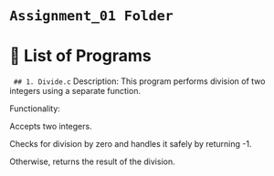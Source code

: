 # `Assignment_01 Folder`

# 📂 List of Programs

` ## 1. Divide.c`
Description: This program performs division of two integers using a separate function.

Functionality:

Accepts two integers.

Checks for division by zero and handles it safely by returning -1.

Otherwise, returns the result of the division.
